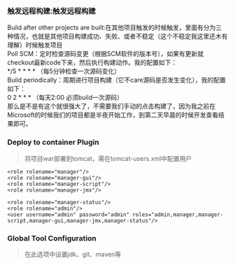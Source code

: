 ### 触发远程构建:触发远程构建
Build after other projects are built:在其他项目触发的时候触发，里面有分为三种情况，也就是其他项目构建成功、失败、或者不稳定（这个不稳定我这里还木有理解）时候触发项目  
Poll SCM：定时检查源码变更（根据SCM软件的版本号），如果有更新就checkout最新code下来，然后执行构建动作。我的配置如下：  
*/5 * * * * （每5分钟检查一次源码变化）  
Build periodically：周期进行项目构建（它不care源码是否发生变化），我的配置如下：  
0 2 * * * （每天2:00 必须build一次源码）  
那么是不是有这个就很强大了，不需要我们手动的点击构建了，因为我之前在Microsoft的时候我们的项目都是半夜开始工作，到第二天早晨的时候开发查看结果即可。  	
### Deploy to container Plugin
> 将项目war部署到tomcat，需在tomcat-users.xml中配置用户
```
<role rolename="manager"/>
<role rolename="manager-gui"/>
<role rolename="manager-script"/>
<role rolename="manager-jmx"/>

<role rolename="manager-status"/>
<role rolename="admin"/>
<user username="admin" password="admin" roles="admin,manager,manager-script,manager-gui,manager-jmx,manager-status"/>
```
### Global Tool Configuration
> 在此选项中设置jdk、git、maven等